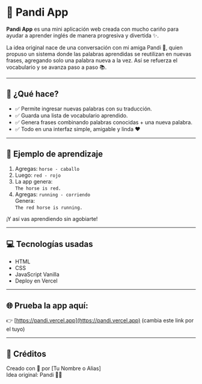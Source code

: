 # 🐼 Pandi App

**Pandi App** es una mini aplicación web creada con mucho cariño para ayudar a aprender inglés de manera progresiva y divertida ✨.

La idea original nace de una conversación con mi amiga Pandi 🥰, quien propuso un sistema donde las palabras aprendidas se reutilizan en nuevas frases, agregando solo una palabra nueva a la vez. Así se refuerza el vocabulario y se avanza paso a paso 📚.

---

## 🌟 ¿Qué hace?

- ✅ Permite ingresar nuevas palabras con su traducción.
- ✅ Guarda una lista de vocabulario aprendido.
- ✅ Genera frases combinando palabras conocidas + una nueva palabra.
- ✅ Todo en una interfaz simple, amigable y linda ❤️

---

## 🧠 Ejemplo de aprendizaje

1. Agregas: `horse - caballo`
2. Luego: `red - rojo`
3. La app genera:  
   `The horse is red.`  
4. Agregas: `running - corriendo`  
   Genera:  
   `The red horse is running.`

¡Y así vas aprendiendo sin agobiarte!

---

## 💻 Tecnologías usadas

- HTML
- CSS
- JavaScript Vanilla
- Deploy en Vercel

---

## 🌐 Prueba la app aquí:

👉 [https://pandi.vercel.app](https://pandi.vercel.app) (cambia este link por el tuyo)

---

## 💬 Créditos

Creado con 💖 por [Tu Nombre o Alias]  
Idea original: Pandi 🐼✨
